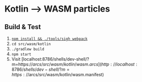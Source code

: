 # Kotlin --> WASM particles

## Build & Test
1. [`npm install && ./tools/sigh webpack`](../../../README.md#install)
1. `cd src/wasm/kotlin`
1. `./gradlew build`
1. `npm start`
1. Visit [localhost:8786/shells/dev-shell/?m=https://$arcs/src/wasm/kotlin/wasm.arcs](http://localhost:8786/shells/dev-shell/?m=https://$arcs/src/wasm/kotlin/wasm.manifest)
